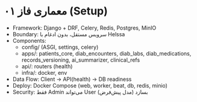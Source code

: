 # معماری فاز ۰۱ (Setup)

- Framework: Django + DRF, Celery, Redis, Postgres, MinIO
- Boundary: سرویس مستقل، بدون ادغام با Helssa
- Components:
  - config/ (ASGI, settings, celery)
  - apps/: patients_core, diab_encounters, diab_labs, diab_medications, records_versioning, ai_summarizer, clinical_refs
  - api/: routers (health)
  - infra/: docker, env
- Data Flow:
  Client → API(health) → DB readiness
- Deploy: Docker Compose (web, worker, beat, db, redis, minio)
- Security: فقط Admin می‌تواند User بسازد (مدل پیش‌فرض)